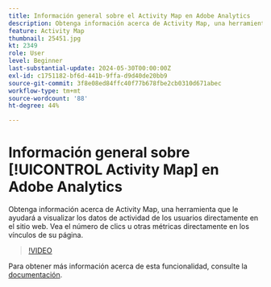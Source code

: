 ```yaml
---
title: Información general sobre el Activity Map en Adobe Analytics
description: Obtenga información acerca de Activity Map, una herramienta que le ayudará a visualizar los datos de actividad de los usuarios directamente en el sitio web. Vea el número de clics u otras métricas directamente en los vínculos de su página.
feature: Activity Map
thumbnail: 25451.jpg
kt: 2349
role: User
level: Beginner
last-substantial-update: 2024-05-30T00:00:00Z
exl-id: c1751182-bf6d-441b-9ffa-d9d40de20bb9
source-git-commit: 3f8e08ed84ffc40f77b678fbe2cb0310d671abec
workflow-type: tm+mt
source-wordcount: '88'
ht-degree: 44%

---
```


# Información general sobre [!UICONTROL Activity Map] en Adobe Analytics

Obtenga información acerca de Activity Map, una herramienta que le ayudará a visualizar los datos de actividad de los usuarios directamente en el sitio web. Vea el número de clics u otras métricas directamente en los vínculos de su página.

>[!VIDEO](https://video.tv.adobe.com/v/25451/?quality=12&learn=on)

Para obtener más información acerca de esta funcionalidad, consulte la [documentación](https://experienceleague.adobe.com/en/docs/analytics/analyze/activity-map/activity-map).
